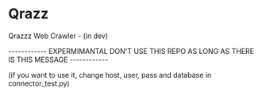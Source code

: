 # Qrazz
Qrazzz Web Crawler - (in dev)



------------ EXPERMIMANTAL DON'T USE THIS REPO AS LONG AS THERE IS THIS MESSAGE ------------


(if you want to use it, change host, user, pass and database in connector_test.py)
